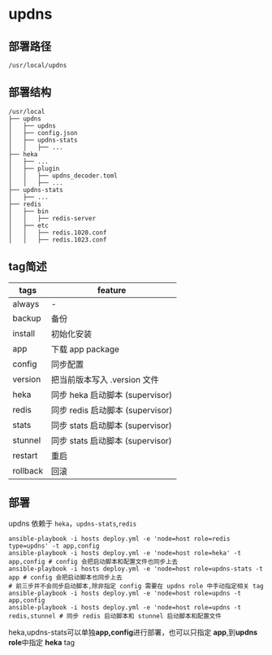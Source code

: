 # updns

## 部署路径
`/usr/local/updns`

## 部署结构
```
/usr/local
├── updns
│   ├── updns
│   ├── config.json
│   ├── updns-stats
│   │   ├── ...
├── heka
│   ├── ...
│   ├── plugin
│   │   ├── updns_decoder.toml
│   │   ├── ...
├── updns-stats
│   ├── ...
├── redis
│   ├── bin
│   │   ├── redis-server
│   ├── etc
│   │   ├── redis.1020.conf
│   │   ├── redis.1023.conf
```

## tag简述

| tags     | feature                          |
|----------|----------------------------------|
| always   | -                                |
| backup   | 备份                             |
| install  | 初始化安装                       |
| app      | 下载 app package                 |
| config   | 同步配置                         |
| version  | 把当前版本写入 .version 文件     |
| heka     | 同步 heka 启动脚本 (supervisor)  |
| redis    | 同步 redis 启动脚本 (supervisor) |
| stats    | 同步 stats 启动脚本 (supervisor) |
| stunnel  | 同步 stats 启动脚本 (supervisor) |
| restart  | 重启                             |
| rollback | 回滚                             |

## 部署

updns 依赖于 `heka`，`updns-stats`,`redis`

```
ansible-playbook -i hosts deploy.yml -e 'node=host role=redis type=updns' -t app,config 
ansible-playbook -i hosts deploy.yml -e 'node=host role=heka' -t app,config # config 会把启动脚本和配置文件也同步上去 
ansible-playbook -i hosts deploy.yml -e 'node=host role=updns-stats -t app # config 会把启动脚本也同步上去 
# 前三步并不会同步启动脚本,除非指定 config 需要在 updns role 中手动指定相关 tag
ansible-playbook -i hosts deploy.yml -e 'node=host role=updns -t app,config
ansible-playbook -i hosts deploy.yml -e 'node=host role=updns -t redis,stunnel # 同步 redis 启动脚本和 stunnel 启动脚本和配置文件
```

heka,updns-stats可以单独**app,config**进行部署，也可以只指定 **app**,到**updns role**中指定 **heka** tag

